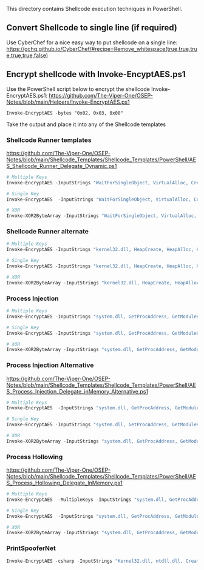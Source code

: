 This directory contains Shellcode execution techniques in PowerShell. 

## Convert Shellcode to single line (if required)
Use CyberChef for a nice easy way to put shellcode on a single line: https://gchq.github.io/CyberChef/#recipe=Remove_whitespace(true,true,true,true,true,false)

## Encrypt shellcode with Invoke-EncyptAES.ps1 
Use the PowerShell script below to encrypt the shellcode
Invoke-EncryptAES.ps1: https://github.com/The-Viper-One/OSEP-Notes/blob/main/Helpers/Invoke-EncryptAES.ps1
```
Invoke-EncryptAES -bytes "0x02, 0x03, 0x00"
```
Take the output and place it into any of the Shellcode templates

### Shellcode Runner templates
https://github.com/The-Viper-One/OSEP-Notes/blob/main/Shellcode_Templates/Shellcode_Templates/PowerShell/AES_Shellcode_Runner_Delegate_Dynamic.ps1

```powershell
# Multiple Keys
Invoke-EncryptAES -InputStrings "WaitForSingleObject, VirtualAlloc, CreateThread, VirtualProtect, system.dll, GetProcAddress, GetModuleHandle, Microsoft.Win32.UnsafeNativeMethods, Kernel32.dll, ReflectedDelegate, InMemoryModule" -MultipleKeys

# Single Key
Invoke-EncryptAES  -InputStrings "WaitForSingleObject, VirtualAlloc, CreateThread, VirtualProtect, system.dll, GetProcAddress, GetModuleHandle, Microsoft.Win32.UnsafeNativeMethods, Kernel32.dll, ReflectedDelegate, InMemoryModule"

# XOR
Invoke-XOR2ByteArray -InputStrings "WaitForSingleObject, VirtualAlloc, CreateThread, VirtualProtect, system.dll, GetProcAddress, GetModuleHandle, Microsoft.Win32.UnsafeNativeMethods, Kernel32.dll, ReflectedDelegate, InMemoryModule"
```
### Shellcode Runner alternate
```powershell
# Multiple Keys
Invoke-EncryptAES -InputStrings "kernel32.dll, HeapCreate, HeapAlloc, HeapFree, EnumSystemGeoID" -MultipleKeys

# Single Key
Invoke-EncryptAES -InputStrings "kernel32.dll, HeapCreate, HeapAlloc, HeapFree, EnumSystemGeoID"

# XOR 
Invoke-XOR2ByteArray -InputStrings "kernel32.dll, HeapCreate, HeapAlloc, HeapFree, EnumSystemGeoID"
```
### Process Injection
```powershell
# Multiple Keys
Invoke-EncryptAES -InputStrings "system.dll, GetProcAddress, GetModuleHandle, Microsoft.Win32.UnsafeNativeMethods, Kernel32.dll, OpenProcess, VirtualAllocEx, ReadProcessMemory, WriteProcessMemory, CreateRemoteThread" -MultipleKeys

# Single Key
Invoke-EncryptAES -InputStrings "system.dll, GetProcAddress, GetModuleHandle, Microsoft.Win32.UnsafeNativeMethods, Kernel32.dll, OpenProcess, VirtualAllocEx, ReadProcessMemory, WriteProcessMemory, CreateRemoteThread"

# XOR 
Invoke-XOR2ByteArray -InputStrings "system.dll, GetProcAddress, GetModuleHandle, Microsoft.Win32.UnsafeNativeMethods, Kernel32.dll, OpenProcess, VirtualAllocEx, ReadProcessMemory, WriteProcessMemory, CreateRemoteThread"
```
### Process Injection Alternative
https://github.com/The-Viper-One/OSEP-Notes/blob/main/Shellcode_Templates/Shellcode_Templates/PowerShell/AES_Process_Injection_Delegate_inMemory_Alternative.ps1
```powershell
# Multiple Keys
Invoke-EncryptAES  -InputStrings "system.dll, GetProcAddress, GetModuleHandle, Microsoft.Win32.UnsafeNativeMethods, Kernel32.dll, ReflectedDelegate, InMemoryModule, ntdll.dll, OpenProcess, CreateRemoteThread, NtClose, NtCreateSection, NtMapViewOfSection, NtUnmapViewOfSection"

# Single Key
Invoke-EncryptAES -InputStrings "system.dll, GetProcAddress, GetModuleHandle, Microsoft.Win32.UnsafeNativeMethods, Kernel32.dll, ReflectedDelegate, InMemoryModule, ntdll.dll, OpenProcess, CreateRemoteThread, NtClose, NtCreateSection, NtMapViewOfSection, NtUnmapViewOfSection"

# XOR 
Invoke-XOR2ByteArray -InputStrings "system.dll, GetProcAddress, GetModuleHandle, Microsoft.Win32.UnsafeNativeMethods, Kernel32.dll, ReflectedDelegate, InMemoryModule, ntdll.dll, OpenProcess, CreateRemoteThread, NtClose, NtCreateSection, NtMapViewOfSection, NtUnmapViewOfSection"
```
### Process Hollowing
https://github.com/The-Viper-One/OSEP-Notes/blob/main/Shellcode_Templates/Shellcode_Templates/PowerShell/AES_Process_Hollowing_Delegate_InMemory.ps1
```powershell
# Multiple Keys
Invoke-EncryptAES  -MultipleKeys -InputStrings "system.dll, GetProcAddress, GetModuleHandle, Microsoft.Win32.UnsafeNativeMethods, Kernel32.dll, ReflectedDelegate, InMemoryModule, ntdll.dll, ReadProcessMemory, WriteProcessMemory, ResumeThread, CloseHandle, ZwQueryInformationProcess"

# Single Key
Invoke-EncryptAES  -InputStrings "system.dll, GetProcAddress, GetModuleHandle, Microsoft.Win32.UnsafeNativeMethods, Kernel32.dll, ReflectedDelegate, InMemoryModule, ntdll.dll, ReadProcessMemory, WriteProcessMemory, ResumeThread, CloseHandle, ZwQueryInformationProcess"

# XOR
Invoke-XOR2ByteArray -InputStrings "system.dll, GetProcAddress, GetModuleHandle, Microsoft.Win32.UnsafeNativeMethods, Kernel32.dll, ReflectedDelegate, InMemoryModule, ntdll.dll, ReadProcessMemory, WriteProcessMemory, ResumeThread, CloseHandle, ZwQueryInformationProcess"
```

### PrintSpooferNet
```powershell
Invoke-EncryptAES -csharp -InputStrings "Kernel32.dll, ntdll.dll, CreateRemoteThread, NtClose, NtCreateSection, NtMapViewOfSection, NtUnmapViewOfSection, CreateProcessWithTokenW, CreateNamedPipe, ConnectNamedPipe, ImpersonateNamedPipeClient, OpenThreadToken, DuplicateTokenEx, advapi32.dll"
```

